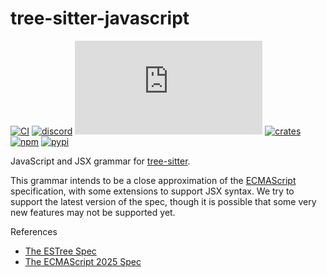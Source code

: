 # tree-sitter-javascript

[![CI][ci]](https://github.com/tree-sitter/tree-sitter-javascript/actions/workflows/ci.yml)
[![discord][discord]](https://discord.gg/w7nTvsVJhm)
[![matrix][matrix]](https://matrix.to/#/#tree-sitter-chat:matrix.org)
[![crates][crates]](https://crates.io/crates/tree-sitter-javascript)
[![npm][npm]](https://www.npmjs.com/package/tree-sitter-javascript)
[![pypi][pypi]](https://pypi.org/project/tree-sitter-javascript)

JavaScript and JSX grammar for [tree-sitter](https://github.com/tree-sitter/tree-sitter).

This grammar intends to be a close approximation of the [ECMAScript](https://ecma-international.org/publications-and-standards/standards/ecma-262/)
specification, with some extensions to support JSX syntax. We try to support the
latest version of the spec, though it is possible that some very new features may
not be supported yet.

References

- [The ESTree Spec](https://github.com/estree/estree)
- [The ECMAScript 2025 Spec](https://tc39.es/ecma262/2025/)

[ci]: https://img.shields.io/github/actions/workflow/status/tree-sitter/tree-sitter-javascript/ci.yml?logo=github&label=CI
[discord]: https://img.shields.io/discord/1063097320771698699?logo=discord&label=discord
[matrix]: https://img.shields.io/matrix/tree-sitter-chat%3Amatrix.org?logo=matrix&label=matrix
[npm]: https://img.shields.io/npm/v/tree-sitter-javascript?logo=npm
[crates]: https://img.shields.io/crates/v/tree-sitter-javascript?logo=rust
[pypi]: https://img.shields.io/pypi/v/tree-sitter-javascript?logo=pypi&logoColor=ffd242
